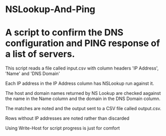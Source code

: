 # NSLookup-And-Ping

# A script to confirm the DNS configuration and PING response of a list of servers.

This script reads a file called input.csv with column headers 'IP Address', 'Name' and 'DNS Domain'

Each IP address in the IP Address column has NSLookup run against it.

The host and domain names returned by NS Lookup are checked aagainst the name in the Name column and the domain in the DNS Domain column.

The matches are noted and the output sent to a CSV file called output.csv.

Rows without IP addresses are noted rather than discarded

Using Write-Host for script progress is just for comfort
